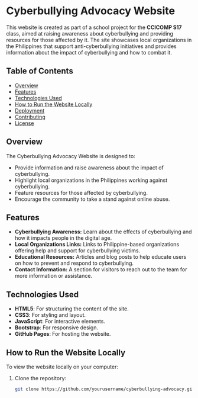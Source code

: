 # Cyberbullying Advocacy Website

This website is created as part of a school project for the **CCICOMP S17** class, aimed at raising awareness about cyberbullying and providing resources for those affected by it. The site showcases local organizations in the Philippines that support anti-cyberbullying initiatives and provides information about the impact of cyberbullying and how to combat it.

## Table of Contents

- [Overview](#overview)
- [Features](#features)
- [Technologies Used](#technologies-used)
- [How to Run the Website Locally](#how-to-run-the-website-locally)
- [Deployment](#deployment)
- [Contributing](#contributing)
- [License](#license)

## Overview

The Cyberbullying Advocacy Website is designed to:

- Provide information and raise awareness about the impact of cyberbullying.
- Highlight local organizations in the Philippines working against cyberbullying.
- Feature resources for those affected by cyberbullying.
- Encourage the community to take a stand against online abuse.

## Features

- **Cyberbullying Awareness:** Learn about the effects of cyberbullying and how it impacts people in the digital age.
- **Local Organizations Links:** Links to Philippine-based organizations offering help and support for cyberbullying victims.
- **Educational Resources:** Articles and blog posts to help educate users on how to prevent and respond to cyberbullying.
- **Contact Information:** A section for visitors to reach out to the team for more information or assistance.

## Technologies Used

- **HTML5**: For structuring the content of the site.
- **CSS3**: For styling and layout.
- **JavaScript**: For interactive elements.
- **Bootstrap**: For responsive design.
- **GitHub Pages**: For hosting the website.

## How to Run the Website Locally

To view the website locally on your computer:

1. Clone the repository:
   ```bash
   git clone https://github.com/yourusername/cyberbullying-advocacy.git
